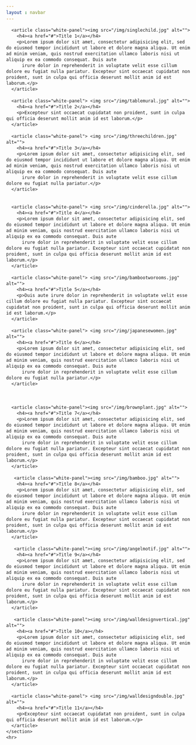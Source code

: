 ```yaml
---
layout : navbar
---
```

<!--Pintrest Tiles -->

<div class="container">
  <div class="row">
    <section id="pinBoot">

      <article class="white-panel"><img src="/img/singlechild.jpg" alt="">
        <h4><a href="#">Title 1</a></h4>
        <p>Lorem ipsum dolor sit amet, consectetur adipisicing elit, sed do eiusmod tempor incididunt ut labore et dolore magna aliqua. Ut enim ad minim veniam, quis nostrud exercitation ullamco laboris nisi ut aliquip ex ea commodo consequat. Duis aute
          irure dolor in reprehenderit in voluptate velit esse cillum dolore eu fugiat nulla pariatur. Excepteur sint occaecat cupidatat non proident, sunt in culpa qui officia deserunt mollit anim id est laborum.</p>
      </article>

      <article class="white-panel"> <img src="/img/tablemural.jpg" alt="">
        <h4><a href="#">Title 2</a></h4>
        <p>Excepteur sint occaecat cupidatat non proident, sunt in culpa qui officia deserunt mollit anim id est laborum.</p>
      </article>

      <article class="white-panel"> <img src="/img/threechildren.jpg" alt="">
        <h4><a href="#">Title 3</a></h4>
        <p>Lorem ipsum dolor sit amet, consectetur adipisicing elit, sed do eiusmod tempor incididunt ut labore et dolore magna aliqua. Ut enim ad minim veniam, quis nostrud exercitation ullamco laboris nisi ut aliquip ex ea commodo consequat. Duis aute
          irure dolor in reprehenderit in voluptate velit esse cillum dolore eu fugiat nulla pariatur.</p>
      </article>


      <article class="white-panel"> <img src="/img/cinderella.jpg" alt="">
        <h4><a href="#">Title 4</a></h4>
        <p>Lorem ipsum dolor sit amet, consectetur adipisicing elit, sed do eiusmod tempor incididunt ut labore et dolore magna aliqua. Ut enim ad minim veniam, quis nostrud exercitation ullamco laboris nisi ut aliquip ex ea commodo consequat. Duis aute
          irure dolor in reprehenderit in voluptate velit esse cillum dolore eu fugiat nulla pariatur. Excepteur sint occaecat cupidatat non proident, sunt in culpa qui officia deserunt mollit anim id est laborum.</p>
      </article>

      <article class="white-panel"> <img src="/img/bambootworooms.jpg" alt="">
        <h4><a href="#">Title 5</a></h4>
        <p>Duis aute irure dolor in reprehenderit in voluptate velit esse cillum dolore eu fugiat nulla pariatur. Excepteur sint occaecat cupidatat non proident, sunt in culpa qui officia deserunt mollit anim id est laborum.</p>
      </article>

      <article class="white-panel"> <img src="/img/japanesewomen.jpg" alt="">
        <h4><a href="#">Title 6</a></h4>
        <p>Lorem ipsum dolor sit amet, consectetur adipisicing elit, sed do eiusmod tempor incididunt ut labore et dolore magna aliqua. Ut enim ad minim veniam, quis nostrud exercitation ullamco laboris nisi ut aliquip ex ea commodo consequat. Duis aute
          irure dolor in reprehenderit in voluptate velit esse cillum dolore eu fugiat nulla pariatur.</p>
      </article>



      <article class="white-panel"><img src="/img/brownplant.jpg" alt="">
        <h4><a href="#">Title 7</a></h4>
        <p>Lorem ipsum dolor sit amet, consectetur adipisicing elit, sed do eiusmod tempor incididunt ut labore et dolore magna aliqua. Ut enim ad minim veniam, quis nostrud exercitation ullamco laboris nisi ut aliquip ex ea commodo consequat. Duis aute
          irure dolor in reprehenderit in voluptate velit esse cillum dolore eu fugiat nulla pariatur. Excepteur sint occaecat cupidatat non proident, sunt in culpa qui officia deserunt mollit anim id est laborum.</p>
      </article>

       <article class="white-panel"><img src="/img/bamboo.jpg" alt="">
        <h4><a href="#">Title 8</a></h4>
        <p>Lorem ipsum dolor sit amet, consectetur adipisicing elit, sed do eiusmod tempor incididunt ut labore et dolore magna aliqua. Ut enim ad minim veniam, quis nostrud exercitation ullamco laboris nisi ut aliquip ex ea commodo consequat. Duis aute
          irure dolor in reprehenderit in voluptate velit esse cillum dolore eu fugiat nulla pariatur. Excepteur sint occaecat cupidatat non proident, sunt in culpa qui officia deserunt mollit anim id est laborum.</p>
      </article>

       <article class="white-panel"><img src="/img/angelmotif.jpg" alt="">
        <h4><a href="#">Title 9</a></h4>
        <p>Lorem ipsum dolor sit amet, consectetur adipisicing elit, sed do eiusmod tempor incididunt ut labore et dolore magna aliqua. Ut enim ad minim veniam, quis nostrud exercitation ullamco laboris nisi ut aliquip ex ea commodo consequat. Duis aute
          irure dolor in reprehenderit in voluptate velit esse cillum dolore eu fugiat nulla pariatur. Excepteur sint occaecat cupidatat non proident, sunt in culpa qui officia deserunt mollit anim id est laborum.</p>
      </article>

       <article class="white-panel"><img src="/img/walldesignvertical.jpg" alt="">
        <h4><a href="#">Title 10</a></h4>
        <p>Lorem ipsum dolor sit amet, consectetur adipisicing elit, sed do eiusmod tempor incididunt ut labore et dolore magna aliqua. Ut enim ad minim veniam, quis nostrud exercitation ullamco laboris nisi ut aliquip ex ea commodo consequat. Duis aute
          irure dolor in reprehenderit in voluptate velit esse cillum dolore eu fugiat nulla pariatur. Excepteur sint occaecat cupidatat non proident, sunt in culpa qui officia deserunt mollit anim id est laborum.</p>
      </article>

      <article class="white-panel"> <img src="/img/walldesigndouble.jpg" alt="">
        <h4><a href="#">Title 11</a></h4>
        <p>Excepteur sint occaecat cupidatat non proident, sunt in culpa qui officia deserunt mollit anim id est laborum.</p>
      </article>
    </section>
    <hr>
  </div>
</div>